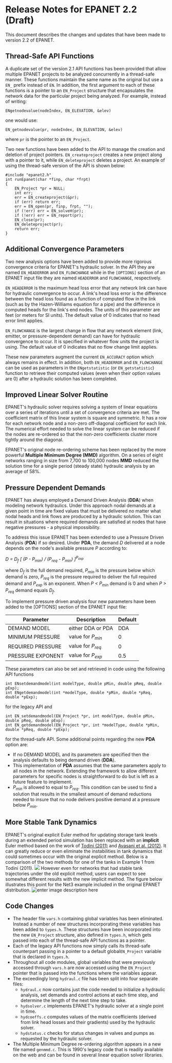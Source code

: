 ﻿
Release Notes for EPANET 2.2 (Draft)
============================

This document describes the changes and updates that have been made to version 2.2 of EPANET.

## Thread-Safe API Functions

A duplicate set of the version 2.1 API functions has been provided that allow multiple EPANET projects to be analyzed concurrently in a thread-safe manner. These functions maintain the same name as the original but use a `EN_` prefix instead of `EN`. In addition, the first argument to each of these functions is a pointer to an `EN_Project` structure that encapsulates the network data for the particular project being analyzed. For example, instead of writing:

`ENgetnodevalue(nodeIndex, EN_ELEVATION, &elev)`

one would use:

`EN_getnodevalue(pr, nodeIndex, EN_ELEVATION, &elev)`

where `pr` is the pointer to an `EN_Project`.

Two new functions have been added to the API to manage the creation and deletion of project pointers. `EN_createproject` creates a new project along with a pointer to it, while `EN_deleteproject` deletes a project. An example of using the thread-safe version of the API is shown below:
```
#include "epanet2.h"
int runEpanet(char *finp, char *frpt)
{
    EN_Project *pr = NULL;
    int err;
    err = EN_createproject(&pr);
    if (err) return err;
    err = EN_open(pr, finp, frpt, "");
    if (!err) err = EN_solveH(pr);
    if (!err) err = EN_report(pr);
    EN_close(pr);
    EN_deleteproject(pr);
    return err;
}
```

## Additional Convergence Parameters

Two new analysis options have been added to provide more rigorous convergence criteria for EPANET's hydraulic solver. In the API they are named `EN_HEADERROR` and `EN_FLOWCHANGE` while in the `[OPTIONS]` section of an EPANET input file they are named `HEADERROR` and `FLOWCHANGE`, respectively.

`EN_HEADERROR` is the maximum head loss error that any network link can have for hydraulic convergence to occur. A link's head loss error is the difference between the head loss found as a function of computed flow in the link (such as by the Hazen-Williams equation for a pipe) and the difference in computed heads for the link's end nodes. The units of this parameter are feet (or meters for SI units). The default value of 0 indicates that no head error limit applies.

`EN_FLOWCHANGE` is the largest change in flow that any network element (link, emitter, or pressure-dependent demand) can have for hydraulic convergence to occur. It is specified in whatever flow units the project is using. The default value of 0 indicates that no flow change limit applies.

These new parameters augment the current `EN_ACCURACY` option which always remains in effect. In addition, both `EN_HEADERROR` and `EN_FLOWCHANGE` can be used as parameters in the `ENgetstatistic` (or `EN_getstatistic`) function to retrieve their computed values (even when their option values are 0) after a hydraulic solution has been completed.  

## Improved Linear Solver Routine
EPANET's hydraulic solver requires solving a system of linear equations over a series of iterations until a set of convergence criteria are met. The coefficient matrix of this linear system is square and symmetric. It has a row for each network node and a non-zero off-diagonal coefficient for each link. The numerical effort needed to solve the linear system can be reduced if the nodes are re-ordered so that the non-zero coefficients cluster more tightly around the diagonal.

EPANET's original node re-ordering scheme has been replaced by the more powerful **Multiple Minimum Degree (MMD)** algorithm. On a series of eight networks ranging in size from 7,700 to 100,000 nodes **MMD** reduced the solution time for a single period (steady state) hydraulic analysis by an average of 58%.

## Pressure Dependent Demands
EPANET has always employed a Demand Driven Analysis (**DDA**) when modeling network hydraulics. Under this approach nodal demands at a given point in time are fixed values that must be delivered no matter what nodal heads and link flows are produced by a hydraulic solution. This can result in situations where required demands are satisfied at nodes that have negative pressures - a physical impossibility. 

To address this issue EPANET has been extended to use a Pressure Driven Analysis (**PDA**) if so desired. Under **PDA**, the demand *D* delivered at a node depends on the node's available pressure *P* according to:

*D = D<sub>f</sub> [ (P - P<sub>min</sub>) / (P<sub>req</sub> - P<sub>min</sub>) ]<sup>P<sub>exp</sub></sup>*

where *D<sub>f</sub>* is the full demand required, *P<sub>min</sub>* is the pressure below which demand is zero, *P<sub>req</sub>* is the pressure required to deliver the full required demand and *P<sub>exp</sub>* is an exponent. When *P < P<sub>min</sub>* demand is 0 and when *P > P<sub>req</sub>* demand equals *D<sub>f</sub>*.

To implement pressure driven analysis four new parameters have been added to the [OPTIONS] section of the EPANET input file:


| Parameter | Description  | Default |
|--|--|--|
| DEMAND MODEL | either DDA or PDA | DDA |
| MINIMUM PRESSURE | value for *P<sub>min</sub>* | 0
| REQUIRED PRESSURE | value for *P<sub>req</sub>* | 0
| PRESSURE EXPONENT | value for *P<sub>exp</sub>* | 0.5 |

These parameters can also be set and retrieved in code using the following API functions
```
int ENsetdemandmodel(int modelType, double pMin, double pReq, double pExp);
int ENgetdemandmodel(int *modelType, double *pMin, double *pReq, double *pExp);
```
for the legacy API and
```
int EN_setdemandmodel(EN_Project *pr, int modelType, double pMin, double pReq, double pExp);
int EN_getdemandmodel(EN_Project *pr, int *modelType, double *pMin, double *pReq, double *pExp);
```
for the thread-safe API. Some additional points regarding the new **PDA** option are:

 - If no DEMAND  MODEL and its parameters are specified then the analysis defaults to being demand driven (**DDA**).
 - This implementation of **PDA** assumes that the same parameters apply to all nodes in the network. Extending the framework to allow different parameters for specific nodes is straightforward to do but is left as a future feature to implement.
 - *P<sub>min</sub>* is allowed to equal to *P<sub>req</sub>*. This condition can be used to find a solution that results in the smallest amount of demand reductions needed to insure that no node delivers positive demand at a pressure below *P<sub>min</min>*.

## More Stable Tank Dynamics
EPANET's original explicit Euler method for updating storage tank levels  during an extended period simulation has been replaced with an **implicit** Euler method based on the work of [Todini (2011)](https://iwaponline.com/jh/article-abstract/13/2/167/31084/Extending-the-global-gradient-algorithm-to?redirectedFrom=fulltext) and [Avasani et al. (2012)](https://iwaponline.com/jh/article-abstract/14/4/960/3200/The-extension-of-EPANET-source-code-to-simulate?redirectedFrom=fulltext). It can greatly reduce or even eliminate the instabilities in tank dynamics that could sometimes occur with the original explicit method. Below is a comparison of the two methods for one of the tanks in Example 1 from Todini (2011).
![](https://lh3.googleusercontent.com/B5LbWijtA1lMvzZ8WUervulWni61Qd9904faSe0cqHUBIt7M9L_c644xXL2IpmYcdxf8aNEQiRk)
However even for networks that had stable tank trajectories under the old explicit method,  users can expect to see somewhat different results with the new implicit method. The figure below illustrates this point for the Net3 example included in the original EPANET distribution.
![enter image description here](https://lh3.googleusercontent.com/vlIp17Eq6hvwFY9cjRgRdUGe9OLVBfRGGfOh7G81oV5y_iqV62RY6ljThjeZFfxNfGALSFyNQ1k)

## Code Changes

 - The header file `vars.h` containing global variables has been eliminated. Instead a number of new structures incorporating these variables has been added to `types.h`. These structures have been incorporated into the new `EN_Project` structure, also defined in `types.h`, which gets passed into each of the thread-safe API functions as a pointer.
 - Each of the legacy API functions now simply calls its thread-safe counterpart passing in a pointer to a default global`EN_Project` variable that is declared in `types.h`.
 -  Throughout all code modules, global variables that were previously accessed through `vars.h` are now accessed using the `EN_Project` pointer that is passed into the functions where the variables appear.
 - The exceedingly long `hydraul.c` file has been split into four separate files:
     - `hydraul.c` now contains just the code needed to initialize a hydraulic analysis, set demands and control actions at each time step, and determine the length of the next time step to take.
     - `hydsolver.c` implements EPANET's hydraulic solver at a single point in time.
     - `hydcoeffs.c` computes values of the matrix coefficients (derived from link head losses and their gradients) used by the hydraulic solver.
     - `hydstatus.c` checks for status changes in valves and pumps as requested by the hydraulic solver.
 - The Multiple Minimum Degree re-ordering algorithm appears in a new file named `genmmd.c`. This is 1990's legacy code that is readily available on the web and can be found in several linear equation solver libraries.
